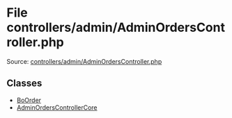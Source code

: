 File controllers/admin/AdminOrdersController.php
=========
Source: [controllers/admin/AdminOrdersController.php](https://github.com/PrestaShop/PrestaShop/blob/1.6.1.1/controllers/admin/AdminOrdersController.php)


Classes
-------

* [BoOrder](class.BoOrder.md)
* [AdminOrdersControllerCore](class.AdminOrdersControllerCore.md)

